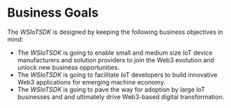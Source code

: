 # Business Goals

The _WSIoTSDK_ is designed by keeping the following business objectives in mind:

* The _WSIoTSDK_ is going to enable small and medium size IoT device manufacturers and solution providers to join the Web3 evolution and unlock new business opportunities.
* The _WSIoTSDK_ is going to facilitate IoT developers to build innovative Web3 applications for emerging machine economy.
* The _WSIoTSDK_ is going to pave the way for adoption by large IoT businesses and and ultimately drive Web3-based digital transformation.
